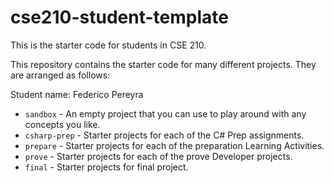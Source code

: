 # cse210-student-template
This is the starter code for students in CSE 210.

This repository contains the starter code for many different projects. They are arranged as follows:

Student name: Federico Pereyra

* `sandbox` - An empty project that you can use to play around with any concepts you like.
* `csharp-prep` - Starter projects for each of the C# Prep assignments.
* `prepare` - Starter projects for each of the preparation Learning Activities.
* `prove` - Starter projects for each of the prove Developer projects.
* `final` - Starter projects for final project.

